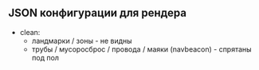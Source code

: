 ## JSON конфигурации для рендера

* clean:
    * ландмарки / зоны - не видны
    * трубы / мусоросброс / провода / маяки (navbeacon) - спрятаны под пол
